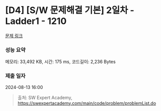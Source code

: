 # [D4] [S/W 문제해결 기본] 2일차 - Ladder1 - 1210 

[문제 링크](https://swexpertacademy.com/main/code/problem/problemDetail.do?contestProbId=AV14ABYKADACFAYh) 

### 성능 요약

메모리: 33,492 KB, 시간: 175 ms, 코드길이: 2,236 Bytes

### 제출 일자

2024-08-13 16:00



> 출처: SW Expert Academy, https://swexpertacademy.com/main/code/problem/problemList.do